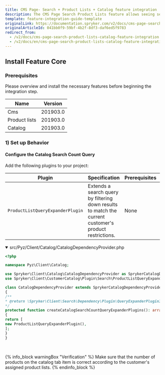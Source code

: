 ```yaml
---
title: CMS Page- Search + Product Lists + Catalog feature integration
description: The CMS Page Search Product Lists feature allows seeing search results for CMS and product pages. The guide describes how to enable the feature in the project.
template: feature-integration-guide-template
originalLink: https://documentation.spryker.com/v2/docs/cms-page-search-product-lists-catalog-feature-integration
originalArticleId: 041bb0f9-59bf-4b2f-8df3-daf6ed5f9783
redirect_from:
  - /v2/docs/cms-page-search-product-lists-catalog-feature-integration
  - /v2/docs/en/cms-page-search-product-lists-catalog-feature-integration
---
```


## Install Feature Core

### Prerequisites

Please overview and install the necessary features before beginning the integration step.

| Name | Version |
| --- | --- |
| Cms | 201903.0 |
| Product lists | 201903.0 |
| Catalog | 201903.0 |

### 1) Set up Behavior

#### Configure the Catalog Search Count Query

Add the following plugins to your project:

| Plugin | Specification | Prerequisites | Namespace |
| --- | --- | --- | --- |
|  `ProductListQueryExpanderPlugin` | Extends a search query by filtering down results to match the current customer's product restrictions. | None |  `\Spryker\Client\CustomerCatalog\Plugin\Search\ProductListQueryExpanderPlugin` |

<details open>
    <summary markdown='span'> src/Pyz/Client/Catalog/CatalogDependencyProvider.php</summary>
    
 ```php
 <?php

namespace Pyz\Client\Catalog;

use Spryker\Client\Catalog\CatalogDependencyProvider as SprykerCatalogDependencyProvider;
use Spryker\Client\CustomerCatalog\Plugin\Search\ProductListQueryExpanderPlugin;

class CatalogDependencyProvider extends SprykerCatalogDependencyProvider
{
 /**
 * @return \Spryker\Client\Search\Dependency\Plugin\QueryExpanderPluginInterface[]
 */
 protected function createCatalogSearchCountQueryExpanderPlugins(): array
 {
 return [
 new ProductListQueryExpanderPlugin(),
 ];
 }
}
 ```
<br>
</details>

{% info_block warningBox "Verification" %}
Make sure that the number of products on the catalog tab item is correct according to the customer's assigned product lists.
{% endinfo_block %}
